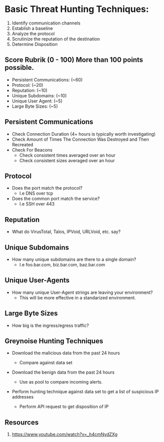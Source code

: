 # Basic Threat Hunting Techniques: #

1. Identify communication channels
1. Establish a baseline
1. Analyze the protocol
1. Scrutinize the reputation of the destination
1. Determine Disposition


## Score Rubrik (0 - 100) More than 100 points possible. ##
* Persistent Communications: (~60)
* Protocol: (~20)
* Reputation: (~10)
* Unique Subdomains: (~10)
* Unique User Agent: (~5)
* Large Byte Sizes: (~5)


## Persistent Communications ##
* Check Connection Duration (4+ hours is typically worth investigating)
* Check Amount of Times The Connection Was Destroyed and Then Recreated
* Check For Beacons
	* Check consistent times averaged over an hour
	* Check consistent sizes averaged over an hour


## Protocol ##
* Does the port match the protocol?
	* I.e DNS over tcp
* Does the common port match the service?
	* I.e SSH over 443

## Reputation ##
* What do VirusTotal, Talos, IPVoid, URLVoid, etc. say?

## Unique Subdomains ##
* How many unique subdomains are there to a single domain?
	* I.e foo.bar.com, biz.bar.com, baz.bar.com

## Unique User-Agents ##
* How many unique User-Agent strings are leaving your environment?
	* This will be more effective in a standarized environment.

## Large Byte Sizes ##
* How big is the ingress/egress traffic?

## Greynoise Hunting Techniques ##

* Download the malicious data from the past 24 hours
	* Compare against data set

* Download the benign data from the past 24 hours
	* Use as pool to compare incoming alerts.

* Perform hunting technique against data set to get a list of suspicious IP addresses
	* Perform API request to get disposition of IP


## Resources ##
1. https://www.youtube.com/watch?v=_h4cmNydZXg